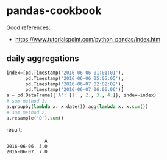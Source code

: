 # pandas-cookbook

Good references:
* https://www.tutorialspoint.com/python_pandas/index.htm

## daily aggregations
```python
index=[pd.Timestamp('2016-06-06 01:01:01'),
       pd.Timestamp('2016-06-06 05:05:05'),
       pd.Timestamp('2016-06-07 02:02:02'),
       pd.Timestamp('2016-06-07 06:06:06')]
a = pd.DataFrame({'A': [1. , 2., 3., 4.]}, index=index)
# sum method 1:
a.groupby(lambda x: x.date()).agg(lambda x: x.sum())
# sum method 2:
a.resample('D').sum()
```
result:
```
              A
2016-06-06  3.0
2016-06-07  7.0
```
